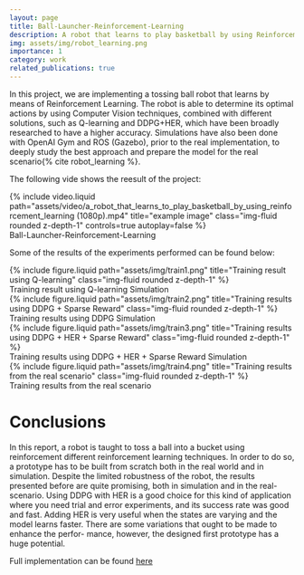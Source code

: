 ```yaml
---
layout: page
title: Ball-Launcher-Reinforcement-Learning
description: A robot that learns to play basketball by using Reinforcement Learning
img: assets/img/robot_learning.png
importance: 1
category: work
related_publications: true
---
```


In this project, we are implementing a tossing ball robot that
learns by means of Reinforcement Learning. The robot is able
to determine its optimal actions by using Computer Vision techniques, combined with different solutions, such as Q-learning and
DDPG+HER, which have been broadly researched to have a higher
accuracy. Simulations have also been done with OpenAI Gym and
ROS (Gazebo), prior to the real implementation, to deeply study
the best approach and prepare the model for the real scenario{% cite robot_learning %}.

The following vide shows the reesult of the project: 
<div class="row">
    <div class="col-sm mt-3 mt-md-0">
        {% include video.liquid path="assets/video/a_robot_that_learns_to_play_basketball_by_using_reinforcement_learning (1080p).mp4" title="example image" class="img-fluid rounded z-depth-1" controls=true autoplay=false %}
    </div>
</div>
<div class="caption">
    Ball-Launcher-Reinforcement-Learning
</div>



Some of the results of the experiments performed can be found below:


<div class="row justify-content-sm-center">
    <div class="col-sm mt-3 mt-md-0">
        {% include figure.liquid path="assets/img/train1.png" title="Training result using Q-learning" class="img-fluid rounded z-depth-1" %}
    </div>
</div>
<div class="caption">
    Training result using Q-learning Simulation
</div>

<div class="row justify-content-sm-center">
    <div class="col-sm mt-3 mt-md-0">
        {% include figure.liquid path="assets/img/train2.png" title="Training results using DDPG + Sparse Reward" class="img-fluid rounded z-depth-1" %}
    </div>
</div>
<div class="caption">
    Training results using DDPG Simulation
</div>


<div class="row justify-content-sm-center">
    <div class="col-sm mt-3 mt-md-0">
        {% include figure.liquid path="assets/img/train3.png" title="Training results using DDPG + HER + Sparse Reward" class="img-fluid rounded z-depth-1" %}
    </div>
</div>
<div class="caption">
    Training results using DDPG + HER + Sparse Reward Simulation
</div>

<div class="row justify-content-sm-center">
    <div class="col-sm mt-3 mt-md-0">
        {% include figure.liquid path="assets/img/train4.png" title="Training results from the real scenario" class="img-fluid rounded z-depth-1" %}
    </div>
</div>
<div class="caption">
    Training results from the real scenario
</div>


# Conclusions 
In this report, a robot is taught to toss a ball into a bucket using reinforcement
different reinforcement learning techniques. In order to do so, a prototype has
to be built from scratch both in the real world and in simulation.
Despite the limited robustness of the robot, the results presented before
are quite promising, both in simulation and in the real-scenario. Using DDPG
with HER is a good choice for this kind of application where you need trial
and error experiments, and its success rate was good and fast. Adding HER is
very useful when the states are varying and the model learns faster.
There are some variations that ought to be made to enhance the perfor-
mance, however, the designed first prototype has a huge potential.

Full implementation can be found [here](https://github.com/stevedanomodolor/robot_learning) 